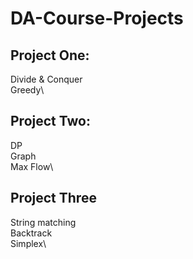 # DA-Course-Projects
## Project One:
Divide & Conquer\
Greedy\
## Project Two:
DP\
Graph\
Max Flow\
## Project Three
String matching\
Backtrack\
Simplex\

